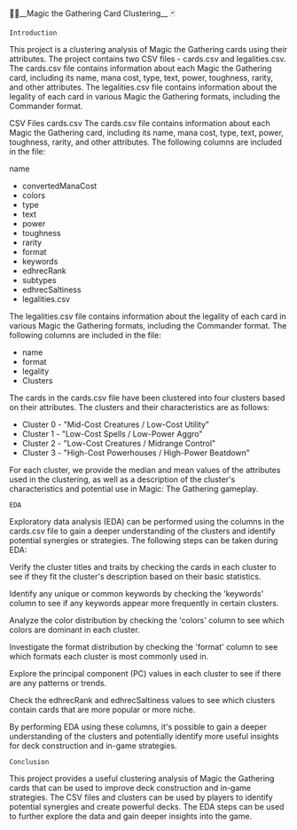 🧙‍♂️__Magic the Gathering Card Clustering__ 🃏

`Introduction`

This project is a clustering analysis of Magic the Gathering cards using their attributes. The project contains two CSV files - cards.csv and legalities.csv. The cards.csv file contains information about each Magic the Gathering card, including its name, mana cost, type, text, power, toughness, rarity, and other attributes. The legalities.csv file contains information about the legality of each card in various Magic the Gathering formats, including the Commander format.

CSV Files
cards.csv
The cards.csv file contains information about each Magic the Gathering card, including its name, mana cost, type, text, power, toughness, rarity, and other attributes. The following columns are included in the file:

name

- convertedManaCost
- colors
- type
- text
- power
- toughness
- rarity
- format
- keywords
- edhrecRank
- subtypes
- edhrecSaltiness
- legalities.csv

The legalities.csv file contains information about the legality of each card in various Magic the Gathering formats, including the Commander format. The following columns are included in the file:

- name
- format
- legality
- Clusters

The cards in the cards.csv file have been clustered into four clusters based on their attributes. The clusters and their characteristics are as follows:

- Cluster 0 - "Mid-Cost Creatures / Low-Cost Utility"
- Cluster 1 - "Low-Cost Spells / Low-Power Aggro"
- Cluster 2 - "Low-Cost Creatures / Midrange Control"
- Cluster 3 - "High-Cost Powerhouses / High-Power Beatdown"

For each cluster, we provide the median and mean values of the attributes used in the clustering, as well as a description of the cluster's characteristics and potential use in Magic: The Gathering gameplay.

`EDA`

Exploratory data analysis (EDA) can be performed using the columns in the cards.csv file to gain a deeper understanding of the clusters and identify potential synergies or strategies. The following steps can be taken during EDA:

Verify the cluster titles and traits by checking the cards in each cluster to see if they fit the cluster's description based on their basic statistics.

Identify any unique or common keywords by checking the 'keywords' column to see if any keywords appear more frequently in certain clusters.

Analyze the color distribution by checking the 'colors' column to see which colors are dominant in each cluster.

Investigate the format distribution by checking the 'format' column to see which formats each cluster is most commonly used in.

Explore the principal component (PC) values in each cluster to see if there are any patterns or trends.

Check the edhrecRank and edhrecSaltiness values to see which clusters contain cards that are more popular or more niche.

By performing EDA using these columns, it's possible to gain a deeper understanding of the clusters and potentially identify more useful insights for deck construction and in-game strategies.

`Conclusion`

This project provides a useful clustering analysis of Magic the Gathering cards that can be used to improve deck construction and in-game strategies. The CSV files and clusters can be used by players to identify potential synergies and create powerful decks. The EDA steps can be used to further explore the data and gain deeper insights into the game.
